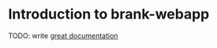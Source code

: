 # Introduction to brank-webapp

TODO: write [great documentation](http://jacobian.org/writing/what-to-write/)
